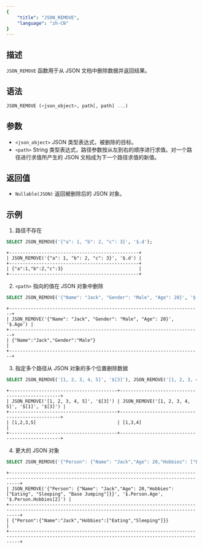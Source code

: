 ```yaml
---
{
    "title": "JSON_REMOVE",
    "language": "zh-CN"
}
---
```


## 描述
`JSON_REMOVE` 函数用于从 JSON 文档中删除数据并返回结果。

## 语法
```sql
JSON_REMOVE (<json_object>, path[, path] ...)
```

## 参数
- `<json_object>` JSON 类型表达式，被删除的目标。
- `<path>` String 类型表达式，路径参数按从左到右的顺序进行求值。对一个路径进行求值所产生的 JSON 文档成为下一个路径求值的新值。

## 返回值
- `Nullable(JSON)` 返回被删除后的 JSON 对象。

## 示例
1. 路径不存在
```sql
SELECT JSON_REMOVE('{"a": 1, "b": 2, "c": 3}', '$.d');
```
```text
+------------------------------------------------+
| JSON_REMOVE('{"a": 1, "b": 2, "c": 3}', '$.d') |
+------------------------------------------------+
| {"a":1,"b":2,"c":3}                            |
+------------------------------------------------+
```

2. `<path>` 指向的值在 JSON 对象中删除
```sql
SELECT JSON_REMOVE('{"Name": "Jack", "Gender": "Male", "Age": 20}', '$.Age');
```
```text
+-----------------------------------------------------------------------+
| JSON_REMOVE('{"Name": "Jack", "Gender": "Male", "Age": 20}', '$.Age') |
+-----------------------------------------------------------------------+
| {"Name":"Jack","Gender":"Male"}                                       |
+-----------------------------------------------------------------------+
```

3. 指定多个路径从 JSON 对象的多个位置删除数据
```sql
SELECT JSON_REMOVE('[1, 2, 3, 4, 5]', '$[3]'), JSON_REMOVE('[1, 2, 3, 4, 5]', '$[1]', '$[3]');
```
```text
+----------------------------------------+------------------------------------------------+
| JSON_REMOVE('[1, 2, 3, 4, 5]', '$[3]') | JSON_REMOVE('[1, 2, 3, 4, 5]', '$[1]', '$[3]') |
+----------------------------------------+------------------------------------------------+
| [1,2,3,5]                              | [1,3,4]                                        |
+----------------------------------------+------------------------------------------------+
```

4. 更大的 JSON 对象
```sql
SELECT JSON_REMOVE('{"Person": {"Name": "Jack","Age": 20,"Hobbies": ["Eating", "Sleeping", "Base Jumping"]}}', '$.Person.Age', '$.Person.Hobbies[2]');
```
```text
+------------------------------------------------------------------------------------------------------------------------------------------------+
| JSON_REMOVE('{"Person": {"Name": "Jack","Age": 20,"Hobbies": ["Eating", "Sleeping", "Base Jumping"]}}', '$.Person.Age', '$.Person.Hobbies[2]') |
+------------------------------------------------------------------------------------------------------------------------------------------------+
| {"Person":{"Name":"Jack","Hobbies":["Eating","Sleeping"]}}                                                                                     |
+------------------------------------------------------------------------------------------------------------------------------------------------+
```
